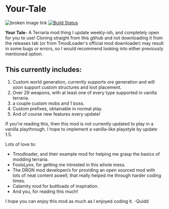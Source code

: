 # Your-Tale
![broken image link](https://github.com/QUIDD60x/Your-Tale/blob/master/icon.png?raw=true)
[![Build Status](https://travis-ci.org/tModLoader/tModLoader.svg?branch=master)](https://quiddcorp.com/my-creations/your-tale) 

**Your Tale**- A Terraria mod thing I update weekly-ish, and completely open for you to use!
Cloning straight from this github and not downloading it from the releases tab (or from TmodLoader's official mod downloader) may result in some bugs or errors, so I would recommend looking into either previously mentioned option.

## This currently includes:
1. Custom world generation, currently supports ore generation and will soon support custom structures and loot placement.
2. Over 29 weapons, with at least one of every type supported in vanilla terraria.
3. a couple custom mobs and 1 boss.
4. Custom prefixes, obtainable in normal play.
5. And of course new features every update!

If you're reading this, then this mod is not currently updated to play in a vanilla playthrough. I hope to implement a vanilla-like playstyle by update 1.5.

Lots of love to:
* Tmodloader, and their example mod for helping me grasp the basics of modding terraria.
* FoolsLynx, for getting me intrested in this whole mess.
* The DRGN mod developer/s for providing an open sourced mod with lots of neat content aswell, that really helped me through harder coding times.
* Calamity mod for buttloads of inspiration.
* And you, for reading this much!

I hope you can enjoy this mod as much as I enjoyed coding it. -Quidd
